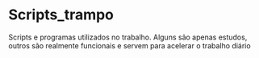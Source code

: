 # Scripts_trampo
Scripts e programas utilizados no trabalho.
Alguns são apenas estudos, outros são realmente funcionais e servem para acelerar o trabalho diário
